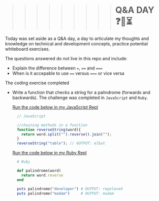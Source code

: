 >>>>>>>>># Q&A DAY :question::pencil::hourglass_flowing_sand:

Today was set aside as a Q&A day, a day to articulate my thoughts and knowledge on technical and development concepts, practice potential whiteboard exercises.

The questions answered do not live in this repo and include: 
* Explain the difference between `=`, `==` and `===`
* When is it accepable to use `==` versus `===` or vice versa

The coding exercise completed
* Write a function that checks a string for a palindrome (forwards and backwards). The challenge was completed in `JavaScript` and `Ruby`.

  [Run the code below in my JavaScript Repl](https://repl.it/@bviengineer/QandA-Day-for-JavaScript)
  ```javascript
    // JavaScript
  
    //chaining methods in a function
    function reverseString(word){
      return word.split("").reverse().join("");
    }
    reverseString("table"); // OUTPUT: elbat
  ```
  [Run the code below in my Ruby Repl](https://repl.it/@bviengineer/QandA-Day-Repl-for-Ruby)
  ```ruby
    # Ruby

    def palindrome(word)
      return word.reverse
    end

    puts palindrome("developer") # OUTPUT: repoleved
    puts palindrome("madam")     # OUTPUT: madam
  ```